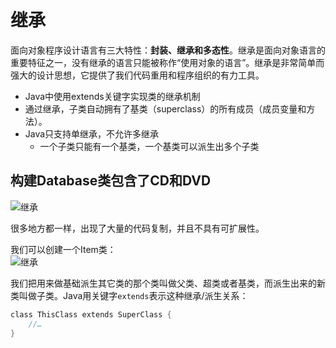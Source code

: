 ﻿# 继承

 面向对象程序设计语言有三大特性：**封装、继承和多态性**。继承是面向对象语言的重要特征之一，没有继承的语言只能被称作“使用对象的语言”。继承是非常简单而强大的设计思想，它提供了我们代码重用和程序组织的有力工具。

* Java中使用extends关键字实现类的继承机制
* 通过继承，子类自动拥有了基类（superclass）的所有成员（成员变量和方法）。
* Java只支持单继承，不允许多继承
  * 一个子类只能有一个基类，一个基类可以派生出多个子类

## 构建Database类包含了CD和DVD
![继承][1]

很多地方都一样，出现了大量的代码复制，并且不具有可扩展性。

我们可以创建一个Item类：<br>
![继承][2]

我们把用来做基础派生其它类的那个类叫做父类、超类或者基类，而派生出来的新类叫做子类。Java用关键字`extends`表示这种继承/派生关系：
```java
class ThisClass extends SuperClass { 
    //…
}
```


[1]: https://github.com/LibraTang/Pics/blob/master/Java-Notes/%E7%BB%A7%E6%89%BF1.png
[2]: https://github.com/LibraTang/Pics/blob/master/Java-Notes/%E7%BB%A7%E6%89%BF2.png